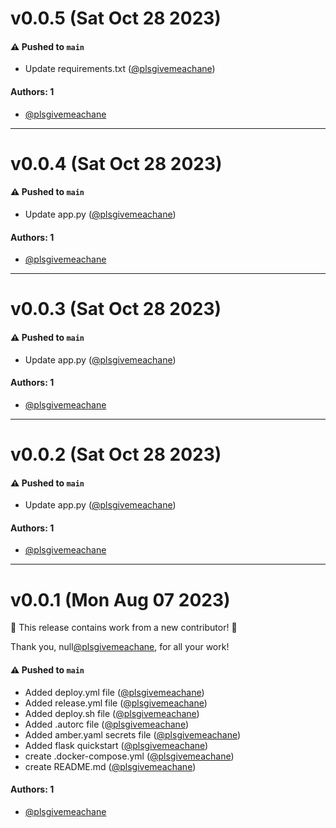 # v0.0.5 (Sat Oct 28 2023)

#### ⚠️ Pushed to `main`

- Update requirements.txt ([@plsgivemeachane](https://github.com/plsgivemeachane))

#### Authors: 1

- [@plsgivemeachane](https://github.com/plsgivemeachane)

---

# v0.0.4 (Sat Oct 28 2023)

#### ⚠️ Pushed to `main`

- Update app.py ([@plsgivemeachane](https://github.com/plsgivemeachane))

#### Authors: 1

- [@plsgivemeachane](https://github.com/plsgivemeachane)

---

# v0.0.3 (Sat Oct 28 2023)

#### ⚠️ Pushed to `main`

- Update app.py ([@plsgivemeachane](https://github.com/plsgivemeachane))

#### Authors: 1

- [@plsgivemeachane](https://github.com/plsgivemeachane)

---

# v0.0.2 (Sat Oct 28 2023)

#### ⚠️ Pushed to `main`

- Update app.py ([@plsgivemeachane](https://github.com/plsgivemeachane))

#### Authors: 1

- [@plsgivemeachane](https://github.com/plsgivemeachane)

---

# v0.0.1 (Mon Aug 07 2023)

:tada: This release contains work from a new contributor! :tada:

Thank you, null[@plsgivemeachane](https://github.com/plsgivemeachane), for all your work!

#### ⚠️ Pushed to `main`

- Added deploy.yml file ([@plsgivemeachane](https://github.com/plsgivemeachane))
- Added release.yml file ([@plsgivemeachane](https://github.com/plsgivemeachane))
- Added deploy.sh file ([@plsgivemeachane](https://github.com/plsgivemeachane))
- Added .autorc file ([@plsgivemeachane](https://github.com/plsgivemeachane))
- Added amber.yaml secrets file ([@plsgivemeachane](https://github.com/plsgivemeachane))
- Added flask quickstart ([@plsgivemeachane](https://github.com/plsgivemeachane))
- create .docker-compose.yml ([@plsgivemeachane](https://github.com/plsgivemeachane))
- create README.md ([@plsgivemeachane](https://github.com/plsgivemeachane))

#### Authors: 1

- [@plsgivemeachane](https://github.com/plsgivemeachane)
